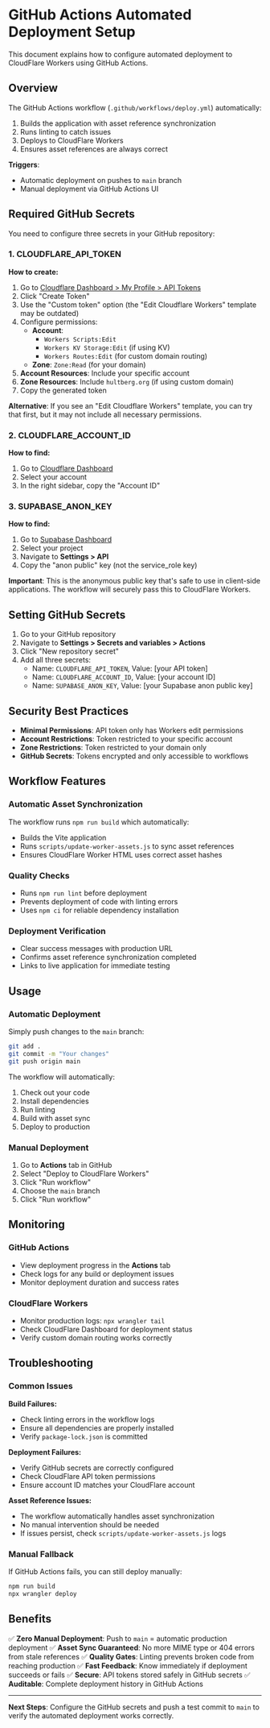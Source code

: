 # GitHub Actions Automated Deployment Setup

This document explains how to configure automated deployment to CloudFlare Workers using GitHub Actions.

## Overview

The GitHub Actions workflow (`.github/workflows/deploy.yml`) automatically:
1. Builds the application with asset reference synchronization
2. Runs linting to catch issues
3. Deploys to CloudFlare Workers
4. Ensures asset references are always correct

**Triggers**:
- Automatic deployment on pushes to `main` branch
- Manual deployment via GitHub Actions UI

## Required GitHub Secrets

You need to configure three secrets in your GitHub repository:

### 1. CLOUDFLARE_API_TOKEN

**How to create:**
1. Go to [Cloudflare Dashboard > My Profile > API Tokens](https://dash.cloudflare.com/profile/api-tokens)
2. Click "Create Token"
3. Use the "Custom token" option (the "Edit Cloudflare Workers" template may be outdated)
4. Configure permissions:
   - **Account**:
     - `Workers Scripts:Edit`
     - `Workers KV Storage:Edit` (if using KV)
     - `Workers Routes:Edit` (for custom domain routing)
   - **Zone**: `Zone:Read` (for your domain)
5. **Account Resources**: Include your specific account
6. **Zone Resources**: Include `hultberg.org` (if using custom domain)
7. Copy the generated token

**Alternative**: If you see an "Edit Cloudflare Workers" template, you can try that first, but it may not include all necessary permissions.

### 2. CLOUDFLARE_ACCOUNT_ID

**How to find:**
1. Go to [Cloudflare Dashboard](https://dash.cloudflare.com/)
2. Select your account
3. In the right sidebar, copy the "Account ID"

### 3. SUPABASE_ANON_KEY

**How to find:**
1. Go to [Supabase Dashboard](https://supabase.com/dashboard)
2. Select your project
3. Navigate to **Settings > API**
4. Copy the "anon public" key (not the service_role key)

**Important**: This is the anonymous public key that's safe to use in client-side applications. The workflow will securely pass this to CloudFlare Workers.

## Setting GitHub Secrets

1. Go to your GitHub repository
2. Navigate to **Settings > Secrets and variables > Actions**
3. Click "New repository secret"
4. Add all three secrets:
   - Name: `CLOUDFLARE_API_TOKEN`, Value: [your API token]
   - Name: `CLOUDFLARE_ACCOUNT_ID`, Value: [your account ID]
   - Name: `SUPABASE_ANON_KEY`, Value: [your Supabase anon public key]

## Security Best Practices

- **Minimal Permissions**: API token only has Workers edit permissions
- **Account Restrictions**: Token restricted to your specific account
- **Zone Restrictions**: Token restricted to your domain only
- **GitHub Secrets**: Tokens encrypted and only accessible to workflows

## Workflow Features

### Automatic Asset Synchronization
The workflow runs `npm run build` which automatically:
- Builds the Vite application
- Runs `scripts/update-worker-assets.js` to sync asset references
- Ensures CloudFlare Worker HTML uses correct asset hashes

### Quality Checks
- Runs `npm run lint` before deployment
- Prevents deployment of code with linting errors
- Uses `npm ci` for reliable dependency installation

### Deployment Verification
- Clear success messages with production URL
- Confirms asset reference synchronization completed
- Links to live application for immediate testing

## Usage

### Automatic Deployment
Simply push changes to the `main` branch:
```bash
git add .
git commit -m "Your changes"
git push origin main
```

The workflow will automatically:
1. Check out your code
2. Install dependencies
3. Run linting
4. Build with asset sync
5. Deploy to production

### Manual Deployment
1. Go to **Actions** tab in GitHub
2. Select "Deploy to CloudFlare Workers"
3. Click "Run workflow"
4. Choose the `main` branch
5. Click "Run workflow"

## Monitoring

### GitHub Actions
- View deployment progress in the **Actions** tab
- Check logs for any build or deployment issues
- Monitor deployment duration and success rates

### CloudFlare Workers
- Monitor production logs: `npx wrangler tail`
- Check CloudFlare Dashboard for deployment status
- Verify custom domain routing works correctly

## Troubleshooting

### Common Issues

**Build Failures:**
- Check linting errors in the workflow logs
- Ensure all dependencies are properly installed
- Verify `package-lock.json` is committed

**Deployment Failures:**
- Verify GitHub secrets are correctly configured
- Check CloudFlare API token permissions
- Ensure account ID matches your CloudFlare account

**Asset Reference Issues:**
- The workflow automatically handles asset synchronization
- No manual intervention should be needed
- If issues persist, check `scripts/update-worker-assets.js` logs

### Manual Fallback
If GitHub Actions fails, you can still deploy manually:
```bash
npm run build
npx wrangler deploy
```

## Benefits

✅ **Zero Manual Deployment**: Push to `main` = automatic production deployment
✅ **Asset Sync Guaranteed**: No more MIME type or 404 errors from stale references
✅ **Quality Gates**: Linting prevents broken code from reaching production
✅ **Fast Feedback**: Know immediately if deployment succeeds or fails
✅ **Secure**: API tokens stored safely in GitHub secrets
✅ **Auditable**: Complete deployment history in GitHub Actions

---

**Next Steps**: Configure the GitHub secrets and push a test commit to `main` to verify the automated deployment works correctly.